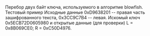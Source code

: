 Перебор двух байт ключа, используемого в алгоритме blowfish.
Тестовый пример 
Исходные данные
0xD9638201 -- правая часть зашифрованного текста, 
0x3CC9C7B4 -- левая.
Искомый ключ 0x5ECB72D0605980
и открытые данные (для проверки)
L = 0x8B069CE0; 
R = 0xC50D4976.
  

